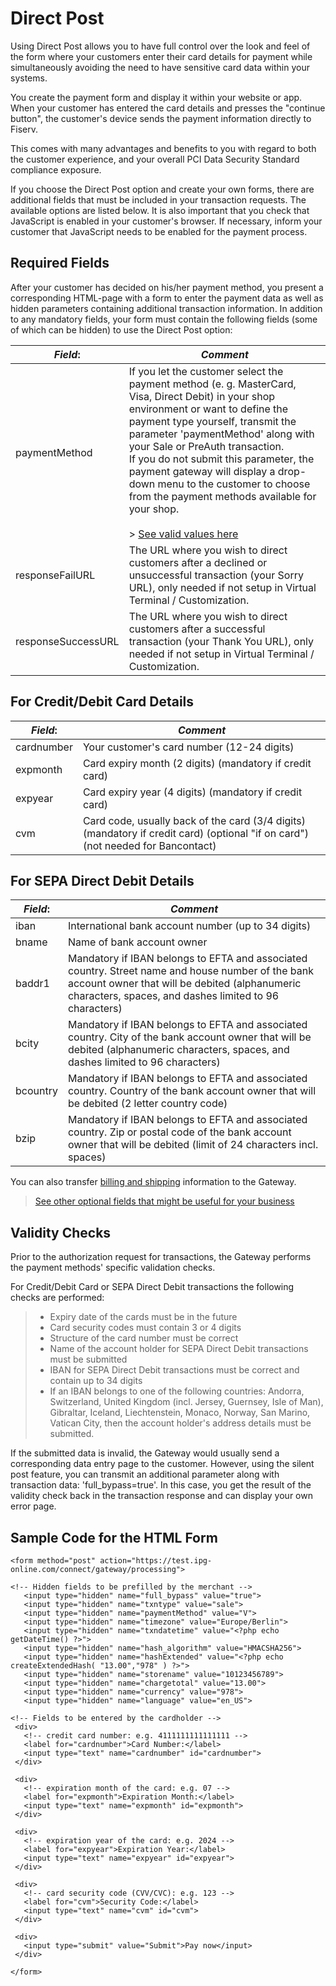 
# Direct Post


Using Direct Post allows you to have full control over the look and feel of the form where your customers enter their card details for payment while simultaneously avoiding the need to have sensitive card data within your systems.

You create the payment form and display it within your website or app. When your customer has entered the card details and presses the "continue button", the customer's device sends the payment information directly to Fiserv.

This comes with many advantages and benefits to you with regard to both the customer experience, and your overall PCI Data Security Standard compliance exposure.



If you choose the Direct Post option and create your own forms, there are additional fields that must be included in your transaction requests. The available options are listed below. It is also important that you check that JavaScript is enabled in your customer's browser. If necessary, inform your customer that JavaScript needs to be enabled for the payment process.

## Required Fields

After your customer has decided on his/her payment method, you present a corresponding HTML-page with a form to enter the payment data as well as hidden parameters containing additional transaction information. In addition to any mandatory fields, your form must contain the following fields (some of which can be hidden) to use the Direct Post option:

| *Field*: | *Comment*|
|----|----|
|paymentMethod|If you let the customer select the payment method (e. g. MasterCard, Visa, Direct Debit) in your shop environment or want to define the payment type yourself, transmit the parameter 'paymentMethod' along with your Sale or PreAuth transaction.<br/>If you do not submit this parameter, the payment gateway will display a drop-down menu to the customer to choose from the payment methods available for your shop.<br/><br/> > [See valid values here](?path=docs/additionalInfo/PaymentMethodValues.md)|
|responseFailURL|	The URL where you wish to direct customers after a declined or unsuccessful transaction (your Sorry URL), only needed if not setup in Virtual Terminal / Customization.|
|responseSuccessURL	|	The URL where you wish to direct customers after a successful transaction (your Thank You URL), only needed if not setup in Virtual Terminal / Customization.|

## For Credit/Debit Card Details

| *Field*: | *Comment*|
|----|----|
|cardnumber|Your customer's card number (12-24 digits)|
|expmonth|Card expiry month (2 digits) (mandatory if credit card)|
|expyear|Card expiry year (4 digits) (mandatory if credit card)|
|cvm|Card code, usually back of the card (3/4 digits) (mandatory if credit card) (optional "if on card") (not needed for Bancontact)|

## For SEPA Direct Debit Details

| *Field*: | *Comment*|
|----|----|
|iban|International bank account number (up to 34 digits)|
|bname|Name of bank account owner|
|baddr1	|Mandatory if IBAN belongs to EFTA and associated country. Street name and house number of the bank account owner that will be debited (alphanumeric characters, spaces, and dashes limited to 96 characters)|
|bcity|Mandatory if IBAN belongs to EFTA and associated country. City of the bank account owner that will be debited (alphanumeric characters, spaces, and dashes limited to 96 characters)|
|bcountry|Mandatory if IBAN belongs to EFTA and associated country. Country of the bank account owner that will be debited (2 letter country code)|
|bzip|Mandatory if IBAN belongs to EFTA and associated country. Zip or postal code of the bank account owner that will be debited (limit of 24 characters incl. spaces)|

You can also transfer [billing and shipping](?path=docs/additionalInfo/BillingShippingFields.md) information to the Gateway.

> [See other optional fields that might be useful for your business](?path=docs/additionalInfo/OtherOptionalFields.md)

## Validity Checks

Prior to the authorization request for transactions, the Gateway performs the payment methods' specific validation checks.

For Credit/Debit Card or SEPA Direct Debit transactions the following checks are performed:

> - Expiry date of the cards must be in the future
> - Card security codes must contain 3 or 4 digits
> - Structure of the card number must be correct
> - Name of the account holder for SEPA Direct Debit transactions must be submitted
> - IBAN for SEPA Direct Debit transactions must be correct and contain up to 34 digits
> - If an IBAN belongs to one of the following countries: Andorra, Switzerland, United Kingdom (incl. Jersey, Guernsey, Isle of Man), Gibraltar, Iceland, Liechtenstein, Monaco, Norway, San Marino, Vatican City, then the account holder's address details must be submitted.

If the submitted data is invalid, the Gateway would usually send a corresponding data entry page to the customer. However, using the silent post feature, you can transmit an additional parameter along with transaction data: 'full_bypass=true'. In this case, you get the result of the validity check back in the transaction response and can display your own error page.

## Sample Code for the HTML Form

```
<form method="post" action="https://test.ipg-online.com/connect/gateway/processing">

<!-- Hidden fields to be prefilled by the merchant -->   
   <input type="hidden" name="full_bypass" value="true">
   <input type="hidden" name="txntype" value="sale">
   <input type="hidden" name="paymentMethod" value="V">
   <input type="hidden" name="timezone" value="Europe/Berlin">
   <input type="hidden" name="txndatetime" value="<?php echo getDateTime() ?>">
   <input type="hidden" name="hash_algorithm" value="HMACSHA256">
   <input type="hidden" name="hashExtended" value="<?php echo createExtendedHash( "13.00","978" ) ?>">
   <input type="hidden" name="storename" value="10123456789">
   <input type="hidden" name="chargetotal" value="13.00">
   <input type="hidden" name="currency" value="978">
   <input type="hidden" name="language" value="en_US">

<!-- Fields to be entered by the cardholder -->
 <div>
   <!-- credit card number: e.g. 4111111111111111 -->
   <label for="cardnumber">Card Number:</label>
   <input type="text" name="cardnumber" id="cardnumber">
 </div>

 <div>
   <!-- expiration month of the card: e.g. 07 -->   
   <label for="expmonth">Expiration Month:</label>
   <input type="text" name="expmonth" id="expmonth">
 </div>

 <div>
   <!-- expiration year of the card: e.g. 2024 -->
   <label for="expyear">Expiration Year:</label>
   <input type="text" name="expyear" id="expyear">
 </div>

 <div>
   <!-- card security code (CVV/CVC): e.g. 123 -->
   <label for="cvm">Security Code:</label>
   <input type="text" name="cvm" id="cvm">
 </div>

 <div>
   <input type="submit" value="Submit">Pay now</input>
 </div>

</form>

```